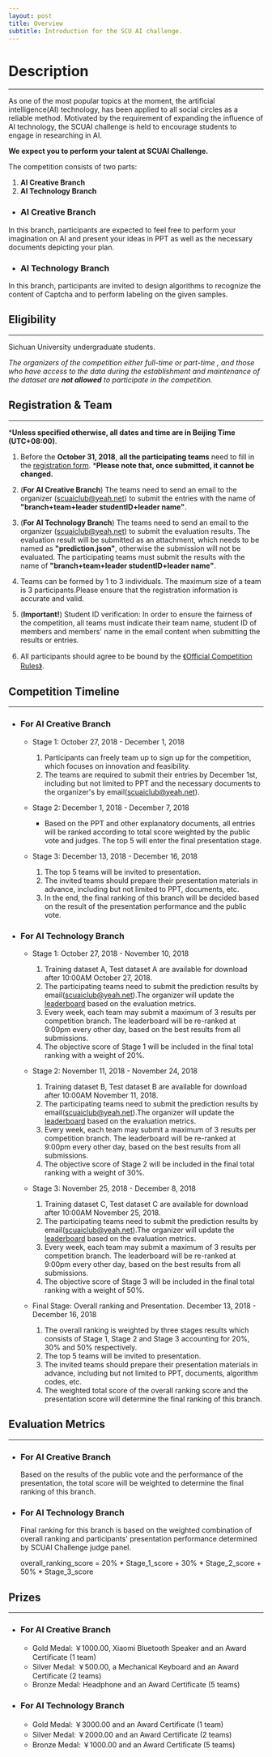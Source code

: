```yaml
---
layout: post
title: Overview
subtitle: Introduction for the SCU AI challenge.
---
```


# Description
***
As one of the most popular topics at the moment, the artificial intelligence(AI) technology, has been applied to all social circles as a reliable method. Motivated by the requirement of expanding the influence of AI technology, the SCUAI challenge is held to encourage students
to engage in researching in AI.  

**We expect you to perform your talent at SCUAI Challenge.**

The competition consists of two parts:
1. **AI Creative Branch**
2. **AI Technology Branch**

- ### AI Creative Branch
In this branch, participants are expected to feel free to perform your imagination on AI and present your ideas in PPT as well as the necessary documents depicting your plan.

- ### AI Technology Branch
In this branch, participants are invited to design algorithms to recognize the content of Captcha and to perform labeling on the given samples.

## Eligibility
***
Sichuan University undergraduate students.

*The organizers of the competition either full-time or part-time , and those who have access to the data during the establishment and maintenance of the dataset are **not allowed** to participate in the competition.*

## Registration & Team
***
***Unless specified otherwise, all dates and time are in Beijing Time (UTC+08:00)**.

1. Before the **October 31, 2018**, **all the participating teams** need to fill in the [registration form](https://www.wjx.top/m/29667352.aspx). 
***Please note that, once submitted, it cannot be changed.**

2. (**For AI Creative Branch**) The teams need to send an email to the organizer (<scuaiclub@yeah.net>) to submit the entries with the name of **"branch+team+leader studentID+leader name"**.

3. (**For AI Technology Branch**) The teams need to send an email to the organizer (<scuaiclub@yeah.net>) to submit the evaluation results. The evaluation result will be submitted as an attachment, which needs to be named as **"prediction.json"**, otherwise the submission will not be evaluated. The participating teams must submit the results with the name of **"branch+team+leader studentID+leader name"**. 

4. Teams can be formed by 1 to 3 individuals. The maximum size of a team is 3 participants.Please ensure that the registration information is accurate and valid.

5. (**Important!**) Student ID verification: In order to ensure the fairness of the competition, all teams must indicate their team name, student ID of members and members' name in the email content when submitting the results or entries.

6. All participants should agree to be bound by the [《Official Competition Rules》](../entry_agreement).


## Competition Timeline
***

- ### For AI Creative Branch 

    - Stage 1: October 27, 2018 - December 1, 2018 

        1. Participants can freely team up to sign up for the competition, which focuses on innovation and feasibility.
        2. The teams are required to submit their entries by December 1st, including but not limited to PPT and the necessary documents to the organizer's by email(<scuaiclub@yeah.net>).
        
    - Stage 2: December 1, 2018 - December 7, 2018 

        - Based on the PPT and other explanatory documents, all entries will be ranked according to total score weighted by the public vote and judges. The top 5 will enter the final presentation stage.

    - Stage 3: December 13, 2018 - December 16, 2018 

        1. The top 5 teams will be invited to presentation.
        2. The invited teams should prepare their presentation materials in advance, including but not limited to PPT, documents, etc.
        3. In the end, the final ranking of this branch will be decided based on the result of the presentation performance and the public vote.

- ### For AI Technology Branch

   - Stage 1: October 27, 2018 - November 10, 2018 

        1. Training dataset A, Test dataset A are available for download after 10:00AM October 27, 2018.
        2. The participating teams need to submit the prediction results by email(<scuaiclub@yeah.net>).The organizer will update the [leaderboard](../2018-10-15-leaderboard) based on the evaluation metrics.
        3. Every week, each team may submit a maximum of 3 results per competition branch. The leaderboard will be re-ranked at 9:00pm every other day, based on the best results from all submissions.
        4. The objective score of Stage 1 will be included in the final total ranking with a weight of 20%.

   - Stage 2: November 11, 2018 - November 24, 2018

        1. Training dataset B, Test dataset B are available for download after 10:00AM November 11, 2018.
        2. The participating teams need to submit the prediction results by email(<scuaiclub@yeah.net>).The organizer will update the [leaderboard](../2018-10-15-leaderboard) based on the evaluation metrics.
        3. Every week, each team may submit a maximum of 3 results per competition branch. The leaderboard will be re-ranked at 9:00pm every other day, based on the best results from all submissions.
        4. The objective score of Stage 2 will be included in the final total ranking with a weight of 30%.

   - Stage 3: November 25, 2018 - December 8, 2018

        1. Training dataset C, Test dataset C are available for download after 10:00AM November 25, 2018.
        2. The participating teams need to submit the prediction results by email(<scuaiclub@yeah.net>).The organizer will update the [leaderboard](../2018-10-15-leaderboard) based on the evaluation metrics.
        3. Every week, each team may submit a maximum of 3 results per competition branch. The leaderboard will be re-ranked at 9:00pm every other day, based on the best results from all submissions.
        4. The objective score of Stage 3 will be included in the final total ranking with a weight of 50%.

   - Final Stage: Overall ranking and Presentation. December 13, 2018 - December 16, 2018

        1. The overall ranking is weighted by three stages results which consists of Stage 1, Stage 2 and Stage 3 accounting for 20%, 30% and 50% respectively.
        2. The top 5 teams will be invited to presentation.
        3. The invited teams should prepare their presentation materials in advance, including but not limited to PPT, documents, algorithm codes, etc.
        4. The weighted total score of the overall ranking score and the presentation score will determine the final ranking of this branch.

## Evaluation Metrics
***
- ### For AI Creative Branch 

    Based on the results of the public vote and the performance of the presentation, the total score will be weighted to determine the final ranking of this branch.

- ### For AI Technology Branch 

    Final ranking for this branch is based on the weighted combination of overall ranking and participants' presentation performance determined by SCUAI Challenge judge panel.
    
    overall_ranking_score = 20% \* Stage_1_score + 30% \* Stage_2_score + 50% \* Stage_3_score


## Prizes
***
- ### For AI Creative Branch 
    - Gold Medal: ￥1000.00, Xiaomi Bluetooth Speaker and an Award Certificate (1 team)
    - Silver Medal: ￥500.00, a Mechanical Keyboard and an Award Certificate (2 teams)
    - Bronze Medal: Headphone and an Award Certificate (5 teams)  

- ### For AI Technology Branch 
    - Gold Medal: ￥3000.00 and an Award Certificate (1 team)
    - Silver Medal: ￥2000.00 and an Award Certificate (2 teams)
    - Bronze Medal: ￥1000.00 and an Award Certificate (5 teams)

 


<br><br>

